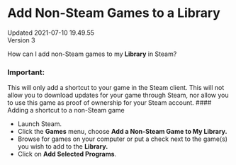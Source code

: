 # Add Non-Steam Games to a Library
Updated 2021-07-10 19.49.55  
Version 3  

How can I add non-Steam games to my **Library** in Steam?  
  
  ### Important:
This will only add a shortcut to your game in the Steam client. This will not allow you to download updates for your game through Steam, nor allow you to use this game as proof of ownership for your Steam account.  #### Adding a shortcut to a non-Steam game
* Launch Steam.
* Click the **Games** menu, choose **Add a Non-Steam Game to My Library.**
* Browse for games on your computer or put a check next to the game(s) you wish to add to the **Library.**
* Click on **Add Selected Programs**.